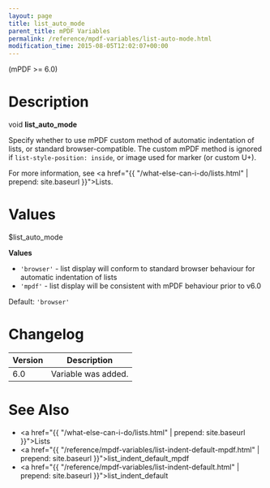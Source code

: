 ```yaml
---
layout: page
title: list_auto_mode
parent_title: mPDF Variables
permalink: /reference/mpdf-variables/list-auto-mode.html
modification_time: 2015-08-05T12:02:07+00:00
---
```


(mPDF >= 6.0)

# Description

void **list_auto_mode**

Specify whether to use mPDF custom method of automatic indentation of lists, or standard browser-compatible. The custom 
mPDF method is ignored if `list-style-position: inside`, or image used for marker (or custom U+).

For more information, see <a href="{{ "/what-else-can-i-do/lists.html" | prepend: site.baseurl }}">Lists</a>.

# Values

<span class="parameter">$list_auto_mode</span>

**Values**

* `'browser'` - list display will conform to standard browser behaviour for automatic indentation of lists
* `'mpdf'` - list display will be consistent with mPDF behaviour prior to v6.0

Default: `'browser'`

# Changelog

<table class="table">
<thead>
<tr>
  <th>Version</th>
  <th>Description</th>
</tr>
</thead>
<tbody>
<tr>
  <td>6.0</td>
  <td>Variable was added.</td>
</tr>
</tbody>
</table>

# See Also

* <a href="{{ "/what-else-can-i-do/lists.html" | prepend: site.baseurl }}">Lists </a>
* <a href="{{ "/reference/mpdf-variables/list-indent-default-mpdf.html" | prepend: site.baseurl }}">list_indent_default_mpdf</a>
* <a href="{{ "/reference/mpdf-variables/list-indent-default.html" | prepend: site.baseurl }}">list_indent_default</a>
